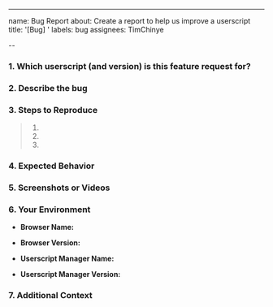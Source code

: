 ---
name: Bug Report
about: Create a report to help us improve a userscript
title: '[Bug] <Insert Brief and Descriptive Title Here>'
labels: bug
assignees: TimChinye

--

### 1. Which userscript (and version) is this feature request for?
<!-- (Required) Please specify the name and version of the script. Example: "MooMoo.io Utility Mod (v1.0.4)" -->
>

### 2. Describe the bug
<!-- (Required) A clear and concise description of what the bug is. -->
>

### 3. Steps to Reproduce
<!-- (Optional) Provide clear, step-by-step instructions to reproduce the unwanted behavior. -->
> 1. 
> 2. 
> 3. 

### 4. Expected Behavior
<!-- (Required) A clear and concise description of what you expected to happen. -->
>

### 5. Screenshots or Videos
<!-- (Optional - Highly Appreciated) Please share any and all screenshots (including console errors & logs), GIFs, or video links. -->
>

### 6. Your Environment
<!-- (Required) Exactly how you run the userscript is very useful to know to fix bugs. -->

- **Browser Name:** <!-- (Required) e.g; Chrome, Firefox, Edge, Safari -->
  > 
- **Browser Version:** <!-- (Optional) e.g; 125.0 -->
  > 
- **Userscript Manager Name:** <!-- (Optional) e.g; Tampermonkey, Violentmonkey -->
  > 
- **Userscript Manager Version:** <!-- (Optional) e.g; 5.1.1 -->
  > 

### 7. Additional Context
<!-- (Optional) Dump anything else about the problem here - including things you may not think are related. -->
> 
